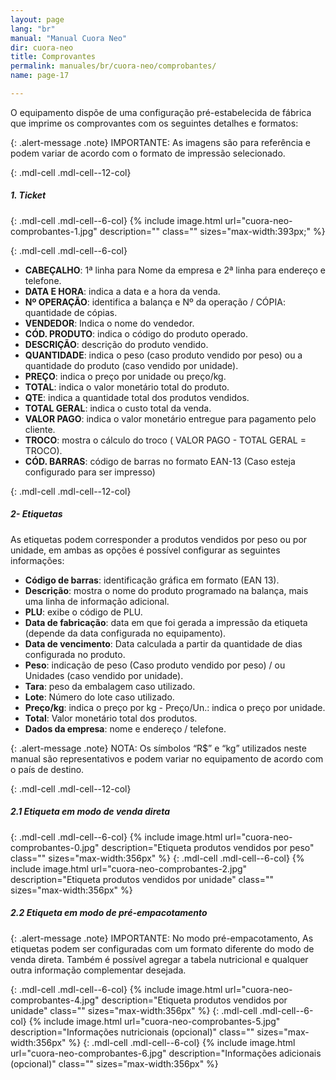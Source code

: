 ```yaml
---
layout: page
lang: "br"
manual: "Manual Cuora Neo"
dir: cuora-neo
title: Comprovantes
permalink: manuales/br/cuora-neo/comprobantes/
name: page-17

---
```

O equipamento dispõe de uma configuração pré-estabelecida de fábrica que imprime os comprovantes com os seguintes detalhes e formatos:

{: .alert-message .note}
IMPORTANTE: As imagens são para referência e podem variar de acordo com o formato de impressão selecionado.

{: .mdl-cell .mdl-cell--12-col}
##### 1. Ticket

{: .mdl-cell .mdl-cell--6-col}
{% include image.html url="cuora-neo-comprobantes-1.jpg" description="" class="" sizes="max-width:393px;" %}

{: .mdl-cell .mdl-cell--6-col}
- **CABEÇALHO**: 1ª linha para Nome da empresa e 2ª linha para endereço e telefone.
- **DATA E HORA**: indica a data e a hora da venda.
- **Nº OPERAÇÃO**: identifica a balança e Nº da operação / CÓPIA: quantidade de cópias.
- **VENDEDOR**: Indica o nome do vendedor.
- **CÓD. PRODUTO**: indica o código do produto operado.
- **DESCRIÇÃO**: descrição do produto vendido.
- **QUANTIDADE**: indica o peso (caso produto vendido por peso) ou a quantidade do produto (caso vendido por unidade).
- **PREÇO**: indica o preço por unidade ou preço/kg.
- **TOTAL**: indica o valor monetário total do produto.
- **QTE**: indica a quantidade total dos produtos vendidos.
- **TOTAL GERAL**: indica o custo total da venda.
- **VALOR PAGO**: indica o valor monetário entregue para pagamento pelo cliente.
- **TROCO**: mostra o cálculo do troco ( VALOR PAGO - TOTAL GERAL = TROCO).
- **CÓD. BARRAS**: código de barras no formato EAN-13 (Caso esteja configurado para ser impresso)

{: .mdl-cell .mdl-cell--12-col}

##### 2- Etiquetas
As etiquetas podem corresponder a produtos vendidos por peso ou por unidade, em ambas as opções é possível configurar as seguintes informações:

- **Código de barras**: identificação gráfica em formato (EAN 13).
- **Descrição**: mostra o nome do produto programado na balança, mais uma linha de informação adicional.
- **PLU**: exibe o código de PLU.
- **Data de fabricação**: data em que foi gerada a impressão da etiqueta (depende da data configurada no equipamento).
- **Data de vencimento**: Data calculada a partir da  quantidade de dias configurada no produto.
- **Peso**: indicação de peso (Caso produto vendido por peso) / ou Unidades (caso vendido por unidade).
- **Tara**: peso da embalagem caso utilizado.
- **Lote**: Número do lote caso utilizado.
- **Preço/kg**: indica o preço por kg - Preço/Un.: indica o preço por unidade.
- **Total**: Valor monetário total dos produtos.
- **Dados da empresa**: nome e endereço / telefone.

{: .alert-message .note}
NOTA: Os símbolos “R$” e “kg” utilizados neste manual são representativos e podem variar no equipamento de acordo com o país de destino.

{: .mdl-cell .mdl-cell--12-col}
##### 2.1 Etiqueta em modo de venda direta

{: .mdl-cell .mdl-cell--6-col}
{% include image.html url="cuora-neo-comprobantes-0.jpg" description="Etiqueta produtos vendidos por peso" class="" sizes="max-width:356px" %}
{: .mdl-cell .mdl-cell--6-col}
{% include image.html url="cuora-neo-comprobantes-2.jpg" description="Etiqueta produtos vendidos por unidade" class="" sizes="max-width:356px" %}
##### 2.2 Etiqueta em modo de pré-empacotamento

{: .alert-message .note}
IMPORTANTE: No modo pré-empacotamento, As etiquetas podem ser configuradas com um formato diferente do modo de venda direta. Também é possível agregar a tabela nutricional e qualquer outra informação complementar desejada.

{: .mdl-cell .mdl-cell--6-col}
{% include image.html url="cuora-neo-comprobantes-4.jpg" description="Etiqueta produtos vendidos por unidade" class="" sizes="max-width:356px" %}
{: .mdl-cell .mdl-cell--6-col}
{% include image.html url="cuora-neo-comprobantes-5.jpg" description="Informações nutricionais (opcional)" class="" sizes="max-width:356px" %}
{: .mdl-cell .mdl-cell--6-col}
{% include image.html url="cuora-neo-comprobantes-6.jpg" description="Informações adicionais (opcional)" class="" sizes="max-width:356px" %}
